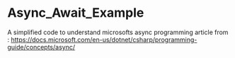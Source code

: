 # Async_Await_Example
A simplified code to understand microsofts async programming article from : https://docs.microsoft.com/en-us/dotnet/csharp/programming-guide/concepts/async/

